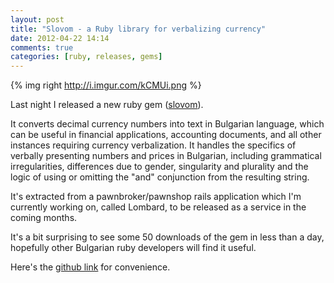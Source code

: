 ```yaml
---
layout: post
title: "Slovom - a Ruby library for verbalizing currency"
date: 2012-04-22 14:14
comments: true
categories: [ruby, releases, gems]
---
```


{% img right http://i.imgur.com/kCMUi.png %}

Last night I released a new ruby gem ([slovom](https://rubygems.org/gems/slovom)).

It converts decimal currency numbers into text in Bulgarian language, which can be useful in
financial applications, accounting documents, and all other instances requiring currency
verbalization. It handles the specifics of verbally presenting numbers and prices in Bulgarian,
including grammatical irregularities, differences due to gender, singularity and plurality
and the logic of using or omitting the "and" conjunction from the resulting string.

It's extracted from a pawnbroker/pawnshop rails application which I'm currently working on,
called Lombard, to be released as a service in the coming months.

It's a bit surprising to see some 50 downloads of the gem in less than a day, hopefully
other Bulgarian ruby developers will find it useful.

Here's the [github link](https://github.com/tarakanbg/slovom) for convenience.
